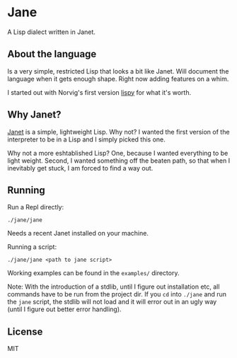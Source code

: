 # Jane

A Lisp dialect written in Janet.

## About the language

Is a very simple, restricted Lisp that looks a bit like Janet. Will document the language when it gets enough shape. Right now adding features on a whim.

I started out with Norvig's first version [lispy](https://norvig.com/lispy.html) for what it's worth. 

## Why Janet?

[Janet](janet-lang.org) is a simple, lightweight Lisp. Why not? I wanted the first version of the interpreter to be in a Lisp and I simply picked this one.

Why not a more eshtablished Lisp? One, because I wanted everything to be light weight. Second, I wanted something off the beaten path, so that when I inevitably get stuck, I am forced to find a way out.

## Running

Run a Repl directly:
```
./jane/jane
```
Needs a recent Janet installed on your machine.

Running a script:
```
./jane/jane <path to jane script>
```
Working examples can be found in the `examples/` directory.

Note: With the introduction of a stdlib, until I figure out installation etc, all commands have to be run from the project dir. If you `cd` into `./jane` and run the `jane` script, the stdlib will not load and it will error out in an ugly way (until I figure out better error handling).

## License

MIT
